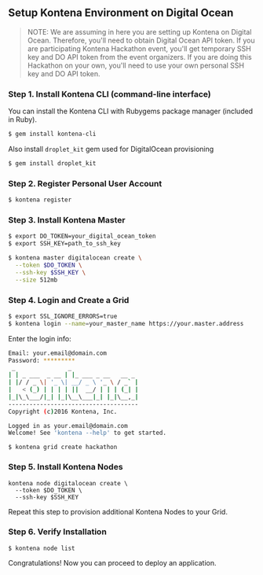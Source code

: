 ## Setup Kontena Environment on Digital Ocean

> NOTE: We are assuming in here you are setting up Kontena on Digital Ocean. Therefore, you'll need to obtain Digital Ocean API token. If you are participating Kontena Hackathon event, you'll get temporary SSH key and DO API token from the event organizers. If you are doing this Hackathon on your own, you'll need to use your own personal SSH key and DO API token.

### Step 1. Install Kontena CLI (command-line interface)

You can install the Kontena CLI with Rubygems package manager (included in Ruby).

```sh
$ gem install kontena-cli
```

Also install `droplet_kit` gem used for DigitalOcean provisioning

```sh
$ gem install droplet_kit
```

### Step 2. Register Personal User Account

```sh
$ kontena register
```

### Step 3. Install Kontena Master

```sh
$ export DO_TOKEN=your_digital_ocean_token
$ export SSH_KEY=path_to_ssh_key
```

```sh
$ kontena master digitalocean create \
  --token $DO_TOKEN \
  --ssh-key $SSH_KEY \
  --size 512mb
```

### Step 4. Login and Create a Grid

```sh
$ export SSL_IGNORE_ERRORS=true
$ kontena login --name=your_master_name https://your.master.address
```

Enter the login info:

```sh
Email: your.email@domain.com
Password: *********
 _               _
| | _ ___  _ __ | |_ ___ _ __   __ _
| |/ / _ \| '_ \| __/ _ \ '_ \ / _` |
|   < (_) | | | | ||  __/ | | | (_| |
|_|\_\___/|_| |_|\__\___|_| |_|\__,_|
-------------------------------------
Copyright (c)2016 Kontena, Inc.

Logged in as your.email@domain.com
Welcome! See 'kontena --help' to get started.
```

```
$ kontena grid create hackathon
```

### Step 5. Install Kontena Nodes

```
kontena node digitalocean create \
  --token $DO_TOKEN \
  --ssh-key $SSH_KEY
```

Repeat this step to provision additional Kontena Nodes to your Grid.

### Step 6. Verify Installation

```
$ kontena node list
```

Congratulations! Now you can proceed to deploy an application.
